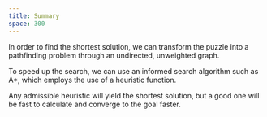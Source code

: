 ```yaml
---
title: Summary
space: 300
---
```


In order to find the shortest solution, we can transform the puzzle into a pathfinding problem through an undirected, unweighted graph.

To speed up the search, we can use an informed search algorithm such as A\*, which employs the use of a heuristic function.

Any admissible heuristic will yield the shortest solution, but a good one will be fast to calculate and converge to the goal faster.
